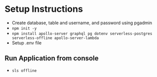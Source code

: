 # Setup Instructions

- Create database, table and username, and password using pgadmin
- `npm init -y`
- `npm install apollo-server graphql pg dotenv serverless-postgres serverless-offline apollo-server-lambda`
- Setup .env file

## Run Application from console
- `sls offline`
